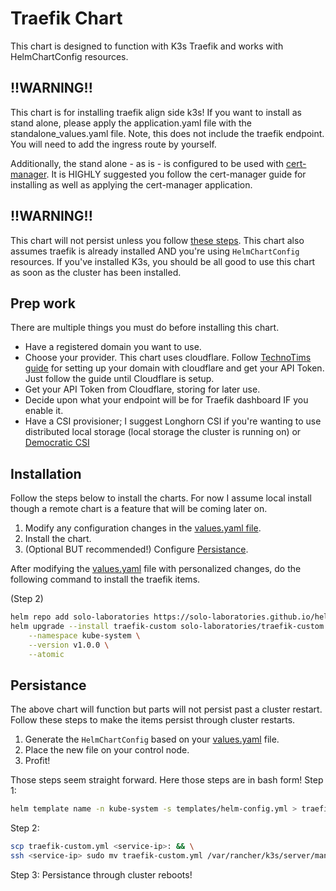 # Traefik Chart
This chart is designed to function with K3s Traefik and works with HelmChartConfig resources.

## !!WARNING!!
This chart is for installing traefik align side k3s! If you want to install as stand alone, please apply the application.yaml file with the standalone_values.yaml file. Note, this does not include the traefik endpoint. You will need to add the ingress route by yourself. 

Additionally, the stand alone - as is - is configured to be used with [cert-manager](../cert-manager/README.md). It is HIGHLY suggested you follow the cert-manager guide for installing as well as applying the cert-manager application. 

## !!WARNING!!
This chart will not persist unless you follow [these steps](#persistance). This chart also assumes traefik is already installed AND you're using `HelmChartConfig` resources. If you've installed K3s, you should be all good to use this chart as soon as the cluster has been installed.

## Prep work
There are multiple things you must do before installing this chart.

* Have a registered domain you want to use.
* Choose your provider. This chart uses cloudflare. Follow [TechnoTims guide](https://technotim.live/posts/traefik-portainer-ssl/) for setting up your domain with cloudflare and get your API Token. Just follow the guide until Cloudflare is setup.
* Get your API Token from Cloudflare, storing for later use.
* Decide upon what your endpoint will be for Traefik dashboard IF you enable it.
* Have a CSI provisioner; I suggest Longhorn CSI if you're wanting to use distributed local storage (local storage the cluster is running on) or [Democratic CSI](../democratic-csi/README.md)

## Installation
Follow the steps below to install the charts. For now I assume local install though a remote chart is a feature that will be coming later on.

1. Modify any configuration changes in the [values.yaml file](values.yaml).
2. Install the chart.
3. (Optional BUT recommended!) Configure [Persistance](#persistance).

After modifying the [values.yaml](values.yaml) file with personalized changes, do the following command to install the traefik items.

(Step 2)
```bash
helm repo add solo-laboratories https://solo-laboratories.github.io/helm-charts && \
helm upgrade --install traefik-custom solo-laboratories/traefik-custom \
    --namespace kube-system \
    --version v1.0.0 \
    --atomic
```

## Persistance
The above chart will function but parts will not persist past a cluster restart. Follow these steps to make the items persist through cluster restarts.

1. Generate the `HelmChartConfig` based on your [values.yaml](values.yaml) file.
2. Place the new file on your control node.
3. Profit!

Those steps seem straight forward. Here those steps are in bash form!
Step 1:
```bash
helm template name -n kube-system -s templates/helm-config.yml > traefik-custom.yml
```

Step 2:
```bash
scp traefik-custom.yml <service-ip>: && \
ssh <service-ip> sudo mv traefik-custom.yml /var/rancher/k3s/server/manifests/
```
Step 3:
Persistance through cluster reboots!
